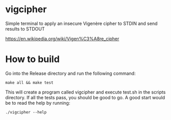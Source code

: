 # vigcipher
Simple terminal to apply an insecure Vigenère cipher to STDIN and send results to STDOUT

https://en.wikipedia.org/wiki/Vigen%C3%A8re_cipher

# How to build
Go into the Release directory and run the following command:
```shell
make all && make test
```
This will create a program called vigcipher and execute test.sh in the scripts directory.
If all the tests pass, you should be good to go.  A good start would be to read the help by running:
```shell
./vigcipher --help
```
